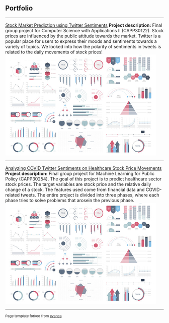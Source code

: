 ## Portfolio

---

[Stock Market Prediction using Twitter Sentiments](https://github.com/Crliu4/crliu4.github.io/tree/main/122_project)
**Project description:** Final group project for Computer Science with Applications II (CAPP30122). Stock prices are influenced by the public attitude towards the market. Twitter is a popular place for users to express their moods and sentiments towards a
variety of topics. We looked into how the polarity of sentiments in tweets is related to the daily movements of stock prices!
<img src="images/dummy_thumbnail.jpg?raw=true"/>

---
[Analyzing COVID Twitter Sentiments on Healthcare Stock Price Movements](https://github.com/Crliu4/capp30254_fight_potatoes.git)
**Project description:** Final group project for Machine Learning for Public Policy (CAPP30254). The goal of this project is to predict healthcare sector stock prices. The target variables are stock price and the relative daily change of a stock. The features used come from financial data and COVID-related tweets. The entire project is divided into three phases, where each phase tries to solve problems that arosein the previous phase.
<img src="images/dummy_thumbnail.jpg?raw=true"/>

---
<p style="font-size:11px">Page template forked from <a href="https://github.com/evanca/quick-portfolio">evanca</a></p>
<!-- Remove above link if you don't want to attibute -->
